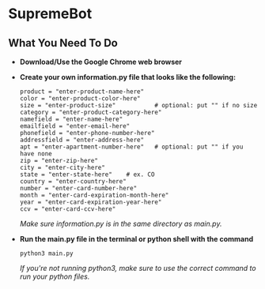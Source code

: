 # SupremeBot

## What You Need To Do
* **Download/Use the Google Chrome web browser**
* **Create your own information.py file that looks like the following:**
  ```
  product = "enter-product-name-here"
  color = "enter-product-color-here"
  size = "enter-product-size"           # optional: put "" if no size
  category = "enter-product-category-here"
  namefield = "enter-name-here"
  emailfield = "enter-email-here"
  phonefield = "enter-phone-number-here"
  addressfield = "enter-address-here"
  apt = "enter-apartment-number-here"   # optional: put "" if you have none
  zip = "enter-zip-here"
  city = "enter-city-here"
  state = "enter-state-here"    # ex. CO
  country = "enter-country-here"
  number = "enter-card-number-here"
  month = "enter-card-expiration-month-here"
  year = "enter-card-expiration-year-here"
  ccv = "enter-card-ccv-here"
  ```
  *Make sure information.py is in the same directory as main.py.*
  
* **Run the main.py file in the terminal or python shell with the command**
  ```
  python3 main.py
  ```
  *If you're not running python3, make sure to use the correct command to run your python files.*
